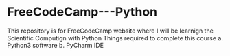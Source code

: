# FreeCodeCamp---Python

This repository is for FreeCodeCamp website where I will be learnign the Scientific Computign with Python
Things required to complete this course
  a. Python3 software
  b. PyCharm IDE 
